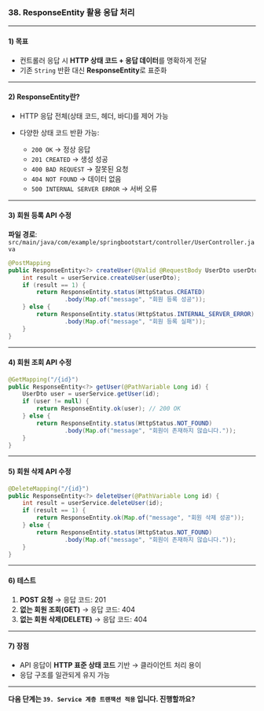 ### 38. ResponseEntity 활용 응답 처리

---

#### 1) **목표**

* 컨트롤러 응답 시 **HTTP 상태 코드 + 응답 데이터**를 명확하게 전달
* 기존 `String` 반환 대신 **ResponseEntity**로 표준화

---

#### 2) **ResponseEntity란?**

* HTTP 응답 전체(상태 코드, 헤더, 바디)를 제어 가능
* 다양한 상태 코드 반환 가능:

  * `200 OK` → 정상 응답
  * `201 CREATED` → 생성 성공
  * `400 BAD REQUEST` → 잘못된 요청
  * `404 NOT FOUND` → 데이터 없음
  * `500 INTERNAL SERVER ERROR` → 서버 오류

---

#### 3) **회원 등록 API 수정**

**파일 경로**: `src/main/java/com/example/springbootstart/controller/UserController.java`

```java
@PostMapping
public ResponseEntity<?> createUser(@Valid @RequestBody UserDto userDto) {
    int result = userService.createUser(userDto);
    if (result == 1) {
        return ResponseEntity.status(HttpStatus.CREATED)
                .body(Map.of("message", "회원 등록 성공"));
    } else {
        return ResponseEntity.status(HttpStatus.INTERNAL_SERVER_ERROR)
                .body(Map.of("message", "회원 등록 실패"));
    }
}
```

---

#### 4) **회원 조회 API 수정**

```java
@GetMapping("/{id}")
public ResponseEntity<?> getUser(@PathVariable Long id) {
    UserDto user = userService.getUser(id);
    if (user != null) {
        return ResponseEntity.ok(user); // 200 OK
    } else {
        return ResponseEntity.status(HttpStatus.NOT_FOUND)
                .body(Map.of("message", "회원이 존재하지 않습니다."));
    }
}
```

---

#### 5) **회원 삭제 API 수정**

```java
@DeleteMapping("/{id}")
public ResponseEntity<?> deleteUser(@PathVariable Long id) {
    int result = userService.deleteUser(id);
    if (result == 1) {
        return ResponseEntity.ok(Map.of("message", "회원 삭제 성공"));
    } else {
        return ResponseEntity.status(HttpStatus.NOT_FOUND)
                .body(Map.of("message", "회원이 존재하지 않습니다."));
    }
}
```

---

#### 6) **테스트**

1. **POST 요청** → 응답 코드: 201
2. **없는 회원 조회(GET)** → 응답 코드: 404
3. **없는 회원 삭제(DELETE)** → 응답 코드: 404

---

#### 7) **장점**

* API 응답이 **HTTP 표준 상태 코드** 기반 → 클라이언트 처리 용이
* 응답 구조를 일관되게 유지 가능

---

**다음 단계는 `39. Service 계층 트랜잭션 적용` 입니다. 진행할까요?**
